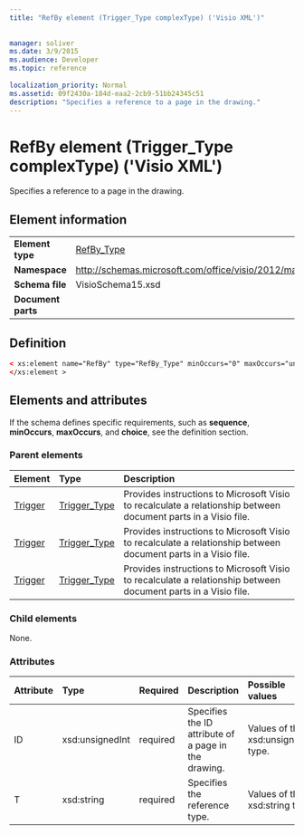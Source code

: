 ```yaml
---
title: "RefBy element (Trigger_Type complexType) ('Visio XML')"
 
 
manager: soliver
ms.date: 3/9/2015
ms.audience: Developer
ms.topic: reference
 
localization_priority: Normal
ms.assetid: 09f2430a-184d-eaa2-2cb9-51bb24345c51
description: "Specifies a reference to a page in the drawing."
---
```


# RefBy element (Trigger_Type complexType) ('Visio XML')

Specifies a reference to a page in the drawing.
  
## Element information

|||
|:-----|:-----|
|**Element type** <br/> |[RefBy_Type](refby_type-complextypevisio-xml.md) <br/> |
|**Namespace** <br/> |http://schemas.microsoft.com/office/visio/2012/main  <br/> |
|**Schema file** <br/> |VisioSchema15.xsd  <br/> |
|**Document parts** <br/> ||
   
## Definition

```XML
< xs:element name="RefBy" type="RefBy_Type" minOccurs="0" maxOccurs="unbounded" >
</xs:element >
```

## Elements and attributes

If the schema defines specific requirements, such as **sequence**, **minOccurs**, **maxOccurs**, and **choice**, see the definition section. 
  
### Parent elements

|**Element**|**Type**|**Description**|
|:-----|:-----|:-----|
|[Trigger](http://msdn.microsoft.com/library/6dbd2c66-3b29-03f6-648f-723d359ded0d%28Office.15%29.aspx) <br/> |[Trigger_Type](trigger_type-complextypevisio-xml.md) <br/> |Provides instructions to Microsoft Visio to recalculate a relationship between document parts in a Visio file.  <br/> |
|[Trigger](http://msdn.microsoft.com/library/e4eeb238-f6d0-fb23-db1c-01d55b0a8d88%28Office.15%29.aspx) <br/> |[Trigger_Type](trigger_type-complextypevisio-xml.md) <br/> |Provides instructions to Microsoft Visio to recalculate a relationship between document parts in a Visio file.  <br/> |
|[Trigger](trigger-elementvisio-xml.md) <br/> |[Trigger_Type](trigger_type-complextypevisio-xml.md) <br/> |Provides instructions to Microsoft Visio to recalculate a relationship between document parts in a Visio file.  <br/> |
   
### Child elements

None.
  
### Attributes

|**Attribute**|**Type**|**Required**|**Description**|**Possible values**|
|:-----|:-----|:-----|:-----|:-----|
|ID  <br/> |xsd:unsignedInt  <br/> |required  <br/> |Specifies the ID attribute of a page in the drawing.  <br/> |Values of the xsd:unsignedInt type.  <br/> |
|T  <br/> |xsd:string  <br/> |required  <br/> |Specifies the reference type.  <br/> |Values of the xsd:string type.  <br/> |
   

